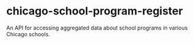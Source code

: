 # chicago-school-program-register
An API for accessing aggregated data about school programs in various Chicago schools.
